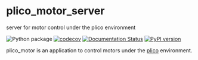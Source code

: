 # plico_motor_server
server for motor control under the plico environment 


 ![Python package](https://github.com/ArcetriAdaptiveOptics/plico_motor_server/workflows/Python%20package/badge.svg)
 [![codecov](https://codecov.io/gh/ArcetriAdaptiveOptics/plico_motor_server/branch/main/graph/badge.svg?token=ApWOrs49uw)](https://codecov.io/gh/ArcetriAdaptiveOptics/plico_motor_server)
 [![Documentation Status](https://readthedocs.org/projects/plico_motor_server/badge/?version=latest)](https://plico_motor_server.readthedocs.io/en/latest/?badge=latest)
 [![PyPI version](https://badge.fury.io/py/plico-motor-server.svg)](https://badge.fury.io/py/plico-motor-server)


plico_motor is an application to control motors under the [plico][plico] environment.

[plico]: https://github.com/ArcetriAdaptiveOptics/plico
